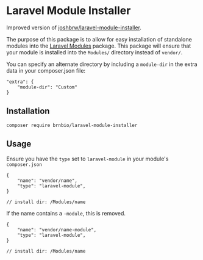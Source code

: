 # Laravel Module Installer

Improved version of [joshbrw/laravel-module-installer](https://github.com/joshbrw/laravel-module-installer).

The purpose of this package is to allow for easy installation of standalone modules into the [Laravel Modules](https://github.com/nWidart/laravel-modules) package. This package will ensure that your module is installed into the `Modules/` directory instead of `vendor/`.

You can specify an alternate directory by including a `module-dir` in the extra data in your composer.json file:

    "extra": {
        "module-dir": "Custom"
    }


## Installation

    composer require brnbio/laravel-module-installer

## Usage

Ensure you have the `type` set to `laravel-module` in your module's `composer.json`

    {
        "name": "vendor/name",
        "type": "laravel-module",
    }

    // install dir: /Modules/name

If the name contains a `-module`, this is removed.

    {
        "name": "vendor/name-module",
        "type": "laravel-module",
    }

    // install dir: /Modules/name
